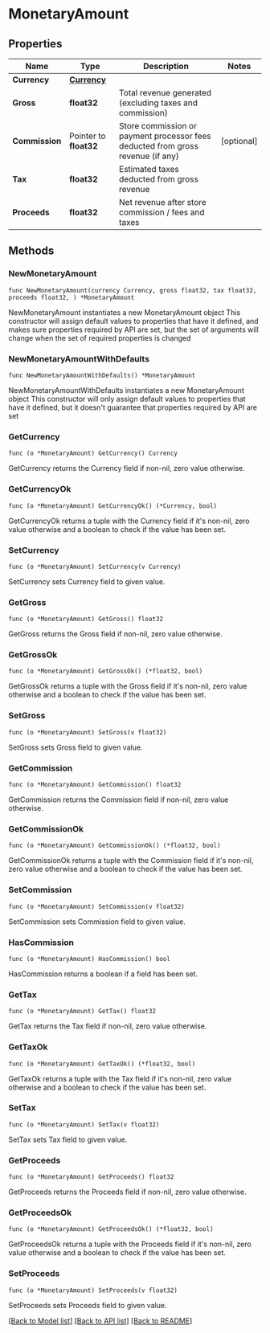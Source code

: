 # MonetaryAmount

## Properties

Name | Type | Description | Notes
------------ | ------------- | ------------- | -------------
**Currency** | [**Currency**](Currency.md) |  | 
**Gross** | **float32** | Total revenue generated (excluding taxes and commission) | 
**Commission** | Pointer to **float32** | Store commission or payment processor fees deducted from gross revenue (if any) | [optional] 
**Tax** | **float32** | Estimated taxes deducted from gross revenue | 
**Proceeds** | **float32** | Net revenue after store commission / fees and taxes | 

## Methods

### NewMonetaryAmount

`func NewMonetaryAmount(currency Currency, gross float32, tax float32, proceeds float32, ) *MonetaryAmount`

NewMonetaryAmount instantiates a new MonetaryAmount object
This constructor will assign default values to properties that have it defined,
and makes sure properties required by API are set, but the set of arguments
will change when the set of required properties is changed

### NewMonetaryAmountWithDefaults

`func NewMonetaryAmountWithDefaults() *MonetaryAmount`

NewMonetaryAmountWithDefaults instantiates a new MonetaryAmount object
This constructor will only assign default values to properties that have it defined,
but it doesn't guarantee that properties required by API are set

### GetCurrency

`func (o *MonetaryAmount) GetCurrency() Currency`

GetCurrency returns the Currency field if non-nil, zero value otherwise.

### GetCurrencyOk

`func (o *MonetaryAmount) GetCurrencyOk() (*Currency, bool)`

GetCurrencyOk returns a tuple with the Currency field if it's non-nil, zero value otherwise
and a boolean to check if the value has been set.

### SetCurrency

`func (o *MonetaryAmount) SetCurrency(v Currency)`

SetCurrency sets Currency field to given value.


### GetGross

`func (o *MonetaryAmount) GetGross() float32`

GetGross returns the Gross field if non-nil, zero value otherwise.

### GetGrossOk

`func (o *MonetaryAmount) GetGrossOk() (*float32, bool)`

GetGrossOk returns a tuple with the Gross field if it's non-nil, zero value otherwise
and a boolean to check if the value has been set.

### SetGross

`func (o *MonetaryAmount) SetGross(v float32)`

SetGross sets Gross field to given value.


### GetCommission

`func (o *MonetaryAmount) GetCommission() float32`

GetCommission returns the Commission field if non-nil, zero value otherwise.

### GetCommissionOk

`func (o *MonetaryAmount) GetCommissionOk() (*float32, bool)`

GetCommissionOk returns a tuple with the Commission field if it's non-nil, zero value otherwise
and a boolean to check if the value has been set.

### SetCommission

`func (o *MonetaryAmount) SetCommission(v float32)`

SetCommission sets Commission field to given value.

### HasCommission

`func (o *MonetaryAmount) HasCommission() bool`

HasCommission returns a boolean if a field has been set.

### GetTax

`func (o *MonetaryAmount) GetTax() float32`

GetTax returns the Tax field if non-nil, zero value otherwise.

### GetTaxOk

`func (o *MonetaryAmount) GetTaxOk() (*float32, bool)`

GetTaxOk returns a tuple with the Tax field if it's non-nil, zero value otherwise
and a boolean to check if the value has been set.

### SetTax

`func (o *MonetaryAmount) SetTax(v float32)`

SetTax sets Tax field to given value.


### GetProceeds

`func (o *MonetaryAmount) GetProceeds() float32`

GetProceeds returns the Proceeds field if non-nil, zero value otherwise.

### GetProceedsOk

`func (o *MonetaryAmount) GetProceedsOk() (*float32, bool)`

GetProceedsOk returns a tuple with the Proceeds field if it's non-nil, zero value otherwise
and a boolean to check if the value has been set.

### SetProceeds

`func (o *MonetaryAmount) SetProceeds(v float32)`

SetProceeds sets Proceeds field to given value.



[[Back to Model list]](../README.md#documentation-for-models) [[Back to API list]](../README.md#documentation-for-api-endpoints) [[Back to README]](../README.md)


